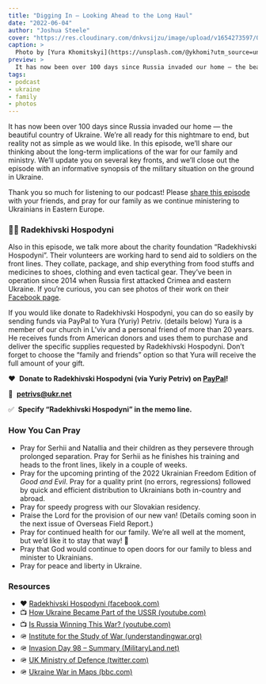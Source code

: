 ```yaml
---
title: "Digging In — Looking Ahead to the Long Haul"
date: "2022-06-04"
author: "Joshua Steele"
cover: "https://res.cloudinary.com/dnkvsijzu/image/upload/v1654273597/OFReport/2022-06-04-digging-in-looking-ahead-to-the-long-haul/yura-khomitskyi-jPpRNkTvHXg-unsplash-1200x630_zbrod3.jpg"
caption: >
  Photo by [Yura Khomitskyi](https://unsplash.com/@ykhomi?utm_source=unsplash&utm_medium=referral&utm_content=creditCopyText) on [Unsplash](https://unsplash.com/s/photos/ukraine?utm_source=unsplash&utm_medium=referral&utm_content=creditCopyText)
preview: >
  It has now been over 100 days since Russia invaded our home — the beautiful country of Ukraine. We’re all ready for this nightmare to end, but reality not as simple as we would like. In this episode, we’ll share our thinking about the long-term implications of the war for our family and ministry. We’ll update you on several key fronts, and we’ll close out the episode with an informative synopsis of the military situation on the ground in Ukraine.
tags:
- podcast
- ukraine
- family
- photos
---
```


It has now been over 100 days since Russia invaded our home — the beautiful country of Ukraine. We’re all ready for this nightmare to end, but reality not as simple as we would like. In this episode, we’ll share our thinking about the long-term implications of the war for our family and ministry. We’ll update you on several key fronts, and we’ll close out the episode with an informative synopsis of the military situation on the ground in Ukraine.

Thank you so much for listening to our podcast! Please [share this episode](https://podcasts.apple.com/us/podcast/journey-to-ukraine/id1613710582) with your friends, and pray for our family as we continue ministering to Ukrainians in Eastern Europe.

<article-spacer />

<div id="buzzsprout-player-10731962"></div><script src="https://www.buzzsprout.com/1953515/10731962-digging-in-looking-ahead-to-the-long-haul.js?container_id=buzzsprout-player-10731962&player=small" type="text/javascript" charset="utf-8"></script>

<article-spacer />

### 💙💛 Radekhivski Hospodyni

Also in this episode, we talk more about the charity foundation “Radekhivski Hospodyni”. Their volunteers are working hard to send aid to soldiers on the front lines. They collate, package, and ship everything from food stuffs and medicines to shoes, clothing and even tactical gear. They’ve been in operation since 2014 when Russia first attacked Crimea and eastern Ukraine. If you’re curious, you can see photos of their work on their [Facebook page](https://www.facebook.com/groups/404821584832741/posts/414083370573229/?__cft__[0]=AZXANY0QfpPgYa52ikQeW9qeM1rWbkym8QwGdkvA-tjVWKJ1gqARTqN7zjmRzUo8C6HwtIosM_woNBqrHCU55XO7Dn02mS7dWIsLBtUSGB9NlgEYKZDta091oRc2WD456i92qgsWY9H62jcsSSFbxl42i-BxDpBd_psG2nkyiXu9UA9qvl19mxndy5Ka3QVsZgsSHdfX6EXIEB_5CmDqRxDl&__tn__=%2CO%2CP-R).

If you would like donate to Radekhivski Hospodyni, you can do so easily by sending funds via PayPal to Yura (Yuriy) Petriv. (details below) Yura is a member of our church in L’viv and a personal friend of more than 20 years. He receives funds from American donors and uses them to purchase and deliver the specific supplies requested by Radekhivski Hospodyni. Don’t forget to choose the “family and friends” option so that Yura will receive the full amount of your gift.

❤️ &nbsp;**Donate to Radekhivski Hospodyni (via Yuriy Petriv) on [PayPal](https://www.paypal.com/)!**

📨 &nbsp;**petrivs@ukr.net**

✅ &nbsp;**Specify “Radekhivski Hospodyni” in the memo line.**

### How You Can Pray

- Pray for Serhii and Natallia and their children as they persevere through prolonged separation. Pray for Serhii as he finishes his training and heads to the front lines, likely in a couple of weeks.
- Pray for the upcoming printing of the 2022 Ukrainian Freedom Edition of *Good and Evil*. Pray for a quality print (no errors, regressions) followed by quick and efficient distribution to Ukrainians both in-country and abroad.
- Pray for speedy progress with our Slovakian residency.
- Praise the Lord for the provision of our new van! (Details coming soon in the next issue of Overseas Field Report.)
- Pray for continued health for our family. We’re all well at the moment, but we’d like it to stay that way! 🙂
- Pray that God would continue to open doors for our family to bless and minister to Ukrainians.
- Pray for peace and liberty in Ukraine.

### Resources

- ❤️ [Radekhivski Hospodyni (facebook.com)](https://www.facebook.com/groups/404821584832741/)
- 📺 [How Ukraine Became Part of the USSR (youtube.com)](https://youtu.be/9Gwuu7TXPwI)
- 📺 [Is Russia Winning This War? (youtube.com)](https://youtu.be/9Gwuu7TXPwI)
- 🪖 [Institute for the Study of War (understandingwar.org)](https://www.understandingwar.org/backgrounder/russian-offensive-campaign-assessment-june-1)
- 🪖 [Invasion Day 98 – Summary (MilitaryLand.net)](https://militaryland.net/ukraine/invasion-day-98-summary/)
- 🪖 [UK Ministry of Defence (twitter.com)](https://twitter.com/DefenceHQ/status/1531945411363147776)
- 🪖 [Ukraine War in Maps (bbc.com)](https://www.bbc.com/news/world-europe-60506682)

<article-callout content="Keep scrolling for more photos!" />

<article-image publicId="OFReport/2022-06-04-digging-in-looking-ahead-to-the-long-haul/josh-kati-peter_oxdg2b" width="768" caption="Kati (center) is the lady who has been helping us with our residency application in Slovakia. Peter (right) is the manager at Camp Žilina with whom I work frequently." />

<article-image publicId="OFReport/2022-06-04-digging-in-looking-ahead-to-the-long-haul/serhii-uniform_zotvf2" height="768" caption="Pray for Serhii Chepara as he approaches the completion of his training. He expects to be sent to the front in just two weeks." />

<article-image publicId="OFReport/2022-06-04-digging-in-looking-ahead-to-the-long-haul/ukraine-situation-map-june-1-2022_jm5dvr" width="768" caption="A recent map (June 1) from the [UK Ministry of Defence on Twitter](https://twitter.com/DefenceHQ/status/1531945411363147776?s=20&t=qbZEPymKK0fkmWNq__Tbfg)" />

<article-image publicId="OFReport/2022-06-04-digging-in-looking-ahead-to-the-long-haul/peter-kathryn-toys_ytfk01" width="768" caption="Kathryn recently asked if she could donate some of her toys to the Ukrianian kids living at Camp Žilina. I drove her down there and she gave the bag to Peter, the manager at the camp. He received her very warmly, joked that he would keep the fire truck for himself 😆, and helped her personally pass on one of the plush toys to a Ukrainian girl living there. 🥰" />
